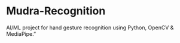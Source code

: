 # Mudra-Recognition
AI/ML project for hand gesture recognition using Python, OpenCV &amp; MediaPipe.”
